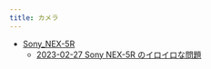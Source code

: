 ```yaml
---
title: カメラ
---
```



- [Sony_NEX-5R](./Sony_NEX-5R/index.md)
    - [2023-02-27 Sony NEX-5R のイロイロな問題](./../../../../d/2023/02/27/Sony_NEX-5R_のイロイロな問題.md)




